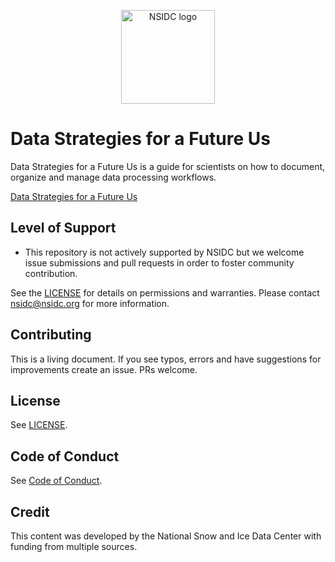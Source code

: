 <p align="center">
  <img alt="NSIDC logo" src="https://nsidc.org/themes/custom/nsidc/logo.svg" width="150" />
</p>


# Data Strategies for a Future Us

Data Strategies for a Future Us is a guide for scientists on how to document, organize and manage data processing workflows.

[Data Strategies for a Future Us](summary.html)

## Level of Support

* This repository is not actively supported by NSIDC but we welcome issue submissions and
  pull requests in order to foster community contribution.

See the [LICENSE](LICENSE) for details on permissions and warranties. Please contact
nsidc@nsidc.org for more information.


## Contributing

This is a living document.  If you see typos, errors and have suggestions for improvements create an issue.  PRs welcome.


## License

See [LICENSE](LICENSE).


## Code of Conduct

See [Code of Conduct](CODE_OF_CONDUCT.md).


## Credit

This content was developed by the National Snow and Ice Data Center with funding from
multiple sources.
